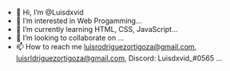 - 👋 Hi, I’m @Luisdxvid
- 👀 I’m interested in Web Progamming...
- 🌱 I’m currently learning HTML, CSS, JavaScript...
- 💞️ I’m looking to collaborate on ...
- 📫 How to reach me luisrodriguezortigoza@gmail.com, luisrldriguezortigoza@gmail.com, Discord: Luisdxvid_#0565 ...

<!---
Luisdxvid/Luisdxvid is a ✨ special ✨ repository because its `README.md` (this file) appears on your GitHub profile.
You can click the Preview link to take a look at your changes.
--->
